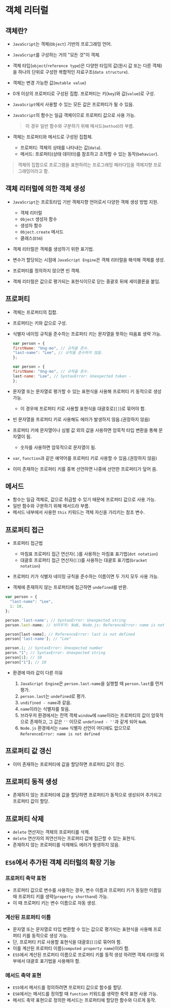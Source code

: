 # 객체 리터럴

## 객체란?

- `JavaScript`는 객체(`Object`) 기반의 프로그래밍 언어.
- `JavaScript`를 구성하는 거의 "모든 것"이 객체.
- 객체 타입(`object`/`reference type`)은 다양한 타입의 값(원시 값 또는 다른 객체)을 하나의 단위로 구성한 복합적인 자료구조(`data structure`).
- 객체는 변경 가능한 값(`mutable value`)
- 0개 이상의 프로퍼티로 구성된 집합. 프로퍼티는 키(`key`)와 값(`value`)로 구성.
- `JavaScript`에서 사용할 수 있는 모든 값은 프로퍼티가 될 수 있음.
- `JavaScript`의 함수는 일급 객체이므로 프로퍼티 값으로 사용 가능.

  > 이 경우 일반 함수와 구분하기 위해 메서드(`method`)라 부름.

- 객체는 프로퍼티와 메서드로 구성된 집합체.

  - 프로퍼티: 객체의 상태를 나타내는 값(`data`).
  - 메서드: 프로퍼티(상태 데이터)를 참조하고 조작할 수 있는 동작(`behavior`).

> 객체의 집합으로 프로그램을 표현하려는 프로그래밍 패러다임을 객체지향 프로그래밍이라고 함.

## 객체 리터럴에 의한 객체 생성

- `JavaScript`는 프로토타입 기반 객체지향 언어로서 다양한 객체 생성 방법 지원.

  - 객체 리터럴
  - `Object` 생성자 함수
  - 생성자 함수
  - `Object.create` 메서드
  - 클래스(`ES6`)

- 객체 리터럴은 객체를 생성하기 위한 표기법.
- 변수가 할당되는 시점에 `JavaScript Engine`은 객체 리터럴을 해석해 객체를 생성.
- 프로퍼티를 정의하지 않으면 빈 객체.
- 객체 리터럴은 값으로 평가되는 표현식이므로 닫는 중괄호 뒤에 세미콜론을 붙임.

## 프로퍼티

- 객체는 프로퍼티의 집합.
- 프로퍼티는 키와 값으로 구성.
- 식별자 네이밍 규칙을 준수하는 프로퍼티 키는 문자열을 뜻하는 따옴표 생략 가능.

  ```js
  var person = {
  firstName: "Ung-mo", // 규칙을 준수.
  "last-name": "Lee", // 규칙을 준수하지 않음.
  };

  var person = {
  firstName: "Ung-mo", // 규칙을 준수.
  last-name: "Lee", // SyntaxError: Unexpected token -
  };
  ```

- 문자열 또는 문자열로 평가할 수 있는 표현식을 사용해 프로퍼티 키 동적으로 생성 가능.

  - 이 경우에 프로퍼티 키로 사용할 표현식을 대괄호로(`[]`)로 묶어야 함.

- 빈 문자열을 프로퍼티 키로 사용해도 에러가 발생하지 않음.(권장하지 않음)
- 프로퍼티 키에 문자열이나 심벌 값 외의 값을 사용하면 암묵적 타입 변환을 통해 문자열이 됨.

  - 숫자를 사용하면 암묵적으로 문자열이 됨.

- `var`, `function`과 같은 예약어를 프로퍼티 키로 사용할 수 있음.(권장하지 않음)
- 이미 존재하는 프로퍼티 키를 중복 선언하면 나중에 선언한 프로퍼티가 덮어 씀.

## 메서드

- 함수는 일급 객체로, 값으로 취급할 수 있기 때문에 프로퍼티 값으로 사용 가능.
- 일반 함수와 구분하기 위해 메서드라 부름.
- 메서드 내부에서 사용한 `this` 키워드는 객체 자신을 가리키는 참조 변수.

## 프로퍼티 접근

- 프로퍼티 접근법

  - 마침표 프로퍼티 접근 연산자(`.`)를 사용하는 마침표 표기법(`dot notation`)
  - 대괄호 프로퍼티 접근 연산자(`[]`)를 사용하는 대괄호 표기법(`bracket notation`)

- 프로퍼티 키가 식별자 네이밍 규칙을 준수하는 이름이면 두 가지 모두 사용 가능.
- 객체에 존재하지 않는 프로퍼티에 접근하면 `undefined`를 반환.

```js
var person = {
  "last-name": "Lee",
  1: 10,
};

person.'last-name'; // SyntaxError: Unexpected string
person.last-name; // 브라우저: NaN, Node.js: ReferenceError: name is not defined

person[last-name]; // ReferenceError: last is not defined
person['last-name']; // "Lee"

person.1; // SyntaxError: Unexpected number
persn."1"; // SyntaxError: Unexpected string
person[1]; // 10
person["1"]; // 10
```

- 환경에 따라 값이 다른 이유

  1. `JavaScript Engine`은 `person.last-name`을 실행할 때 `person.last`를 먼저 평가.
  2. `person.last`는 `undefined`로 평가.
  3. `undifined - name`과 같음.
  4. `name`이라는 식별자를 찾음.
  5. 브라우저 환경에서는 전역 객체 `window`에 `name`이라는 프로퍼티의 값이 암묵적으로 존재하고, 그 값은 `''` 이므로 `undefined - ''`과 같게 되어 `NaN`.
  6. `Node.js` 환경에서는 `name` 식별자 선언이 어디에도 없으므로 `ReferenceError: name is not defined`

## 프로퍼티 값 갱신

- 이미 존재하는 프로퍼티에 값을 할당하면 프로퍼티 값이 갱신.

## 프로퍼티 동적 생성

- 존재하지 않는 프로퍼티에 값을 할당하면 프로퍼티가 동적으로 생성되어 추가되고 프로퍼티 값이 할당.

## 프로퍼티 삭제

- `delete` 연산자는 객체의 프로퍼티를 삭제.
- `delete` 연산자의 피연산자는 프로퍼티 값에 접근할 수 있는 표현식.
- 존재하지 않는 프로퍼티를 삭제해도 에러가 발생하지 않음.

## `ES6`에서 추가된 객체 리터럴의 확장 기능

### 프로퍼티 축약 표현

- 프로퍼티 값으로 변수를 사용하는 경우, 변수 이름과 프로퍼티 키가 동일한 이름일 때 프로퍼티 키를 생략(`property shorthand`) 가능.
- 이 때 프로퍼티 키는 변수 이름으로 자동 생성.

### 계산된 프로퍼티 이름

- 문자열 또는 문자열로 타입 변환할 수 있는 값으로 평가되는 표현식을 사용해 프로퍼티 키를 동적으로 생성 가능.
- 단, 프로퍼티 키로 사용할 표현식을 대괄호(`[]`)로 묶어야 함.
- 이를 계산된 프로퍼티 이름(`computed property name`)이라 함.
- `ES5`에서 계산된 프로퍼티 이름으로 프로퍼티 키를 동적 생성 하려면 객체 리터럴 외부에서 대괄호 표기법을 사용해야 함.

### 메서드 축약 표현

- `ES5`에서 메서드를 정의하려면 프로퍼티 값으로 함수를 할당.
- `ES6`에서는 메서드를 정의할 때 `function` 키워드를 생략한 축약 표현 사용 가능.
- 메서드 축약 표현으로 정의한 메서드는 프로퍼티에 할당한 함수와 다르게 동작.
